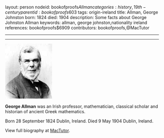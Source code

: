 layout: person
nodeid: bookofproofs$Allman
categories: history,19th-century
parentid: bookofproofs$603
tags: origin-ireland
title: Allman, George Johnston
born: 1824
died: 1904
description: Some facts about George Johnston Allman
keywords: allman, george johnston,nationality ireland
references: bookofproofs$6909
contributors: bookofproofs,@MacTutor

---


---

![Allman.jpg](https://github.com/bookofproofs/bookofproofs.github.io/blob/main/_sources/_assets/images/portraits/Allman.jpg?raw=true)

**George Allman**  was an Irish professor, mathematician, classical scholar and historian of ancient Greek mathematics.

Born 28 September 1824 Dublin, Ireland. Died 9 May 1904 Dublin, Ireland.


View full biography at [MacTutor](https://mathshistory.st-andrews.ac.uk/Biographies/Allman/).